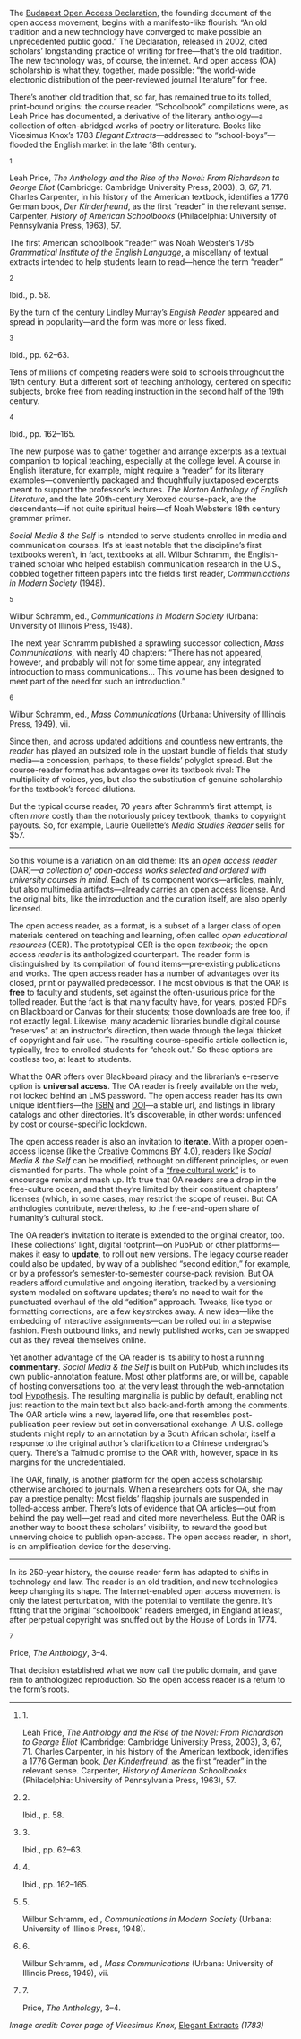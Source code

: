 The [Budapest Open Access
Declaration](http://www.budapestopenaccessinitiative.org/read), the
founding document of the open access movement, begins with a
manifesto-like flourish: “An old tradition and a new technology have
converged to make possible an unprecedented public good.” The
Declaration, released in 2002, cited scholars’ longstanding practice of
writing for free—that’s the old tradition. The new technology was, of
course, the internet. And open access (OA) scholarship is what they,
together, made possible: “the world-wide electronic distribution of the
peer-reviewed journal literature” for free.

There’s another old tradition that, so far, has remained true to its
tolled, print-bound origins: the course reader. “Schoolbook”
compilations were, as Leah Price has documented, a derivative of the
literary anthology—a collection of often-abridged works of poetry or
literature. Books like Vicesimus Knox’s 1783 *Elegant
Extracts*—addressed to “school-boys”—flooded the English market in the
late 18th century.

<span class="count-wrapper"><sup>1</sup></span>

Leah Price, *The Anthology and the Rise of the Novel: From Richardson to
George Eliot* (Cambridge: Cambridge University Press, 2003), 3, 67, 71.
Charles Carpenter, in his history of the American textbook, identifies a
1776 German book, *Der Kinderfreund*, as the first “reader” in the
relevant sense. Carpenter, *History of American Schoolbooks*
(Philadelphia: University of Pennsylvania Press, 1963), 57.

The first American schoolbook “reader” was Noah Webster’s 1785
*Grammatical Institute of the English Language*, a miscellany of textual
extracts intended to help students learn to read—hence the term
“reader.”

<span class="count-wrapper"><sup>2</sup></span>

Ibid., p. 58.

By the turn of the century Lindley Murray’s *English Reader* appeared
and spread in popularity—and the form was more or less fixed.

<span class="count-wrapper"><sup>3</sup></span>

Ibid., pp. 62–63.

Tens of millions of competing readers were sold to schools throughout
the 19th century. But a different sort of teaching anthology, centered
on specific subjects, broke free from reading instruction in the second
half of the 19th century.

<span class="count-wrapper"><sup>4</sup></span>

Ibid., pp. 162–165.

The new purpose was to gather together and arrange excerpts as a textual
companion to topical teaching, especially at the college level. A course
in English literature, for example, might require a “reader” for its
literary examples—conveniently packaged and thoughtfully juxtaposed
excerpts meant to support the professor’s lectures. *The Norton
Anthology of English Literature*, and the late 20th-century Xeroxed
course-pack, are the descendants—if not quite spiritual heirs—of Noah
Webster’s 18th century grammar primer.

*Social Media & the Self* is intended to serve students enrolled in
media and communication courses. It’s at least notable that the
discipline’s first textbooks weren’t, in fact, textbooks at all. Wilbur
Schramm, the English-trained scholar who helped establish communication
research in the U.S., cobbled together fifteen papers into the field’s
first reader, *Communications in Modern Society* (1948).

<span class="count-wrapper"><sup>5</sup></span>

Wilbur Schramm, ed., *Communications in Modern Society* (Urbana:
University of Illinois Press, 1948).

The next year Schramm published a sprawling successor collection, *Mass
Communications*, with nearly 40 chapters: “There has not appeared,
however, and probably will not for some time appear, any integrated
introduction to mass communications... This volume has been designed to
meet part of the need for such an introduction.”

<span class="count-wrapper"><sup>6</sup></span>

Wilbur Schramm, ed., *Mass Communications* (Urbana: University of
Illinois Press, 1949), vii.

Since then, and across updated additions and countless new entrants, the
*reader* has played an outsized role in the upstart bundle of fields
that study media—a concession, perhaps, to these fields’ polyglot
spread. But the course-reader format has advantages over its textbook
rival: The multiplicity of voices, yes, but also the substitution of
genuine scholarship for the textbook’s forced dilutions.

But the typical course reader, 70 years after Schramm’s first attempt,
is often *more* costly than the notoriously pricey textbook, thanks to
copyright payouts. So, for example, Laurie Ouellette’s *Media Studies
Reader* sells for $57.

  

------------------------------------------------------------------------

  

So this volume is a variation on an old theme: It’s an *open access
reader* (OAR)—*a collection of open-access works selected and ordered
with university courses in mind*. Each of its component works—articles,
mainly, but also multimedia artifacts—already carries an open access
license. And the original bits, like the introduction and the curation
itself, are also openly licensed.

The open access reader, as a format, is a subset of a larger class of
open materials centered on teaching and learning, often called *open
educational resources* (OER). The prototypical OER is the open
*textbook*; the open access *reader* is its anthologized counterpart.
The reader form is distinguished by its compilation of found
items—pre-existing publications and works. The open access reader has a
number of advantages over its closed, print or paywalled predecessor.
The most obvious is that the OAR is **free** to faculty and students,
set against the often-usurious price for the tolled reader. But the fact
is that many faculty have, for years, posted PDFs on Blackboard or
Canvas for their students; those downloads are free too, if not exactly
legal. Likewise, many academic libraries bundle digital course
“reserves” at an instructor’s direction, then wade through the legal
thicket of copyright and fair use. The resulting course-specific article
collection is, typically, free to enrolled students for “check out.” So
these options are costless too, at least to students.

What the OAR offers over Blackboard piracy and the librarian’s e-reserve
option is **universal access**. The OA reader is freely available on the
web, not locked behind an LMS password. The open access reader has its
own unique identifiers—the
[ISBN](https://en.m.wikipedia.org/wiki/International_Standard_Book_Number "International Standard Book Number")
and
[DOI](https://en.wikipedia.org/wiki/Digital_object_identifier "Digital Object Identifier")—a
stable url, and listings in library catalogs and other directories. It’s
discoverable, in other words: unfenced by cost or course-specific
lockdown.

The open access reader is also an invitation to **iterate**. With a
proper open-access license (like the [Creative Commons BY
4.0](https://creativecommons.org/licenses/by/4.0/ "Attribution 4.0 International")),
readers like *Social Media & the Self* can be modified, rethought on
different principles, or even dismantled for parts. The whole point of a
[“free cultural
work”](https://creativecommons.org/share-your-work/public-domain/freeworks "Understanding Free Cultural Works")
is to encourage remix and mash up. It’s true that OA readers are a drop
in the free-culture ocean, and that they’re limited by their constituent
chapters’ licenses (which, in some cases, may restrict the scope of
reuse). But OA anthologies contribute, nevertheless, to the
free-and-open share of humanity’s cultural stock.

The OA reader’s invitation to iterate is extended to the original
creator, too. These collections’ light, digital footprint—on PubPub or
other platforms—makes it easy to **update**, to roll out new versions.
The legacy course reader could also be updated, by way of a published
“second edition,” for example, or by a professor’s semester-to-semester
course-pack revision. But OA readers afford cumulative and ongoing
iteration, tracked by a versioning system modeled on software updates;
there’s no need to wait for the punctuated overhaul of the old “edition”
approach. Tweaks, like typo or formatting corrections, are a few
keystrokes away. A new idea—like the embedding of interactive
assignments—can be rolled out in a stepwise fashion. Fresh outbound
links, and newly published works, can be swapped out as they reveal
themselves online.

Yet another advantage of the OA reader is its ability to host a running
**commentary**. *Social Media & the Self* is built on PubPub, which
includes its own public-annotation feature. Most other platforms are, or
will be, capable of hosting conversations too, at the very least through
the web-annotation tool
[Hypothesis](https://web.hypothes.is/ "Hypothesis"). The resulting
marginalia is public by default, enabling not just reaction to the main
text but also back-and-forth among the comments. The OAR article wins a
new, layered life, one that resembles post-publication peer review but
set in conversational exchange. A U.S. college students might reply to
an annotation by a South African scholar, itself a response to the
original author’s clarification to a Chinese undergrad’s query. There’s
a Talmudic promise to the OAR with, however, space in its margins for
the uncredentialed.

The OAR, finally, is another platform for the open access scholarship
otherwise anchored to journals. When a researchers opts for OA, she may
pay a prestige penalty: Most fields’ flagship journals are suspended in
tolled-access amber. There’s lots of evidence that OA articles—out from
behind the pay well—get read and cited more nevertheless. But the OAR is
another way to boost these scholars’ visibility, to reward the good but
unnerving choice to publish open-access. The open access reader, in
short, is an amplification device for the deserving.

  

------------------------------------------------------------------------

  

In its 250-year history, the course reader form has adapted to shifts in
technology and law. The reader is an old tradition, and new technologies
keep changing its shape. The Internet-enabled open access movement is
only the latest perturbation, with the potential to ventilate the genre.
It’s fitting that the original “schoolbook” readers emerged, in England
at least, after perpetual copyright was snuffed out by the House of
Lords in 1774.

<span class="count-wrapper"><sup>7</sup></span>

Price, *The Anthology*, 3–4.

That decision established what we now call the public domain, and gave
rein to anthologized reproduction. So the open access reader is a return
to the form’s roots.

  

------------------------------------------------------------------------

1.  <span class="count">1.</span><span
    class="rendered-footnote unstructured-value"></span>

    Leah Price, *The Anthology and the Rise of the Novel: From
    Richardson to George Eliot* (Cambridge: Cambridge University Press,
    2003), 3, 67, 71. Charles Carpenter, in his history of the American
    textbook, identifies a 1776 German book, *Der Kinderfreund*, as the
    first “reader” in the relevant sense. Carpenter, *History of
    American Schoolbooks* (Philadelphia: University of Pennsylvania
    Press, 1963), 57.

    <span class="rendered-footnote structured-value"></span>

2.  <span class="count">2.</span><span
    class="rendered-footnote unstructured-value"></span>

    Ibid., p. 58.

    <span class="rendered-footnote structured-value"></span>

3.  <span class="count">3.</span><span
    class="rendered-footnote unstructured-value"></span>

    Ibid., pp. 62–63.

    <span class="rendered-footnote structured-value"></span>

4.  <span class="count">4.</span><span
    class="rendered-footnote unstructured-value"></span>

    Ibid., pp. 162–165.

    <span class="rendered-footnote structured-value"></span>

5.  <span class="count">5.</span><span
    class="rendered-footnote unstructured-value"></span>

    Wilbur Schramm, ed., *Communications in Modern Society* (Urbana:
    University of Illinois Press, 1948).

    <span class="rendered-footnote structured-value"></span>

6.  <span class="count">6.</span><span
    class="rendered-footnote unstructured-value"></span>

    Wilbur Schramm, ed., *Mass Communications* (Urbana: University of
    Illinois Press, 1949), vii.

    <span class="rendered-footnote structured-value"></span>

7.  <span class="count">7.</span><span
    class="rendered-footnote unstructured-value"></span>

    Price, *The Anthology*, 3–4.

    <span class="rendered-footnote structured-value"></span>

  

*Image credit: Cover page of Vicesimus Knox,* [Elegant
Extracts](https://catalog.hathitrust.org/Record/008665014) *(1783)*
